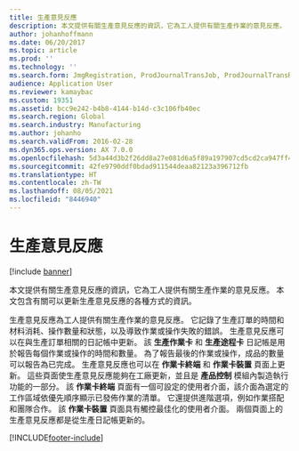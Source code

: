 ```yaml
---
title: 生產意見反應
description: 本文提供有關生產意見反應的資訊，它為工人提供有關生產作業的意見反應。 本文包含有關可以更新生產意見反應的各種方式的資訊。
author: johanhoffmann
ms.date: 06/20/2017
ms.topic: article
ms.prod: ''
ms.technology: ''
ms.search.form: JmgRegistration, ProdJournalTransJob, ProdJournalTransRoute, ProdParmReportFinished
audience: Application User
ms.reviewer: kamaybac
ms.custom: 19351
ms.assetid: bcc9e242-b4b8-4144-b14d-c3c106fb40ec
ms.search.region: Global
ms.search.industry: Manufacturing
ms.author: johanho
ms.search.validFrom: 2016-02-28
ms.dyn365.ops.version: AX 7.0.0
ms.openlocfilehash: 5d3a44d3b2f26dd8a27e081d6a5f89a197907cd5cd2ca947ff4e72aabcf8d90f
ms.sourcegitcommit: 42fe9790ddf0bdad911544deaa82123a396712fb
ms.translationtype: HT
ms.contentlocale: zh-TW
ms.lasthandoff: 08/05/2021
ms.locfileid: "8446940"
---
```

# <a name="production-feedback"></a>生產意見反應

[!include [banner](../includes/banner.md)]

本文提供有關生產意見反應的資訊，它為工人提供有關生產作業的意見反應。 本文包含有關可以更新生產意見反應的各種方式的資訊。

生產意見反應為工人提供有關生產作業的意見反應。 它記錄了生產訂單的時間和材料消耗、操作數量和狀態，以及導致作業或操作失敗的錯誤。 生產意見反應可以在與生產訂單相關的日記帳中更新。 該 **生產作業卡** 和 **生產途程卡** 日記帳是用於報告每個作業或操作的時間和數量。 為了報告最後的作業或操作，成品的數量可以報告為已完成。 生產意見反應也可以在 **作業卡終端** 和 **作業卡裝置** 頁面上更新。 這些頁面使生產意見反應能夠在工廠更新，並且是 **產品控制** 模組內製造執行功能的一部分。 該 **作業卡終端** 頁面有一個可設定的使用者介面，該介面為選定的工作區域依優先順序顯示已發佈作業的清單。 它還提供進階選項，例如作業搭配和團隊合作。 該 **作業卡裝置** 頁面具有觸控最佳化的使用者介面。 兩個頁面上的生產意見反應都是從生產日記帳更新的。





[!INCLUDE[footer-include](../../includes/footer-banner.md)]